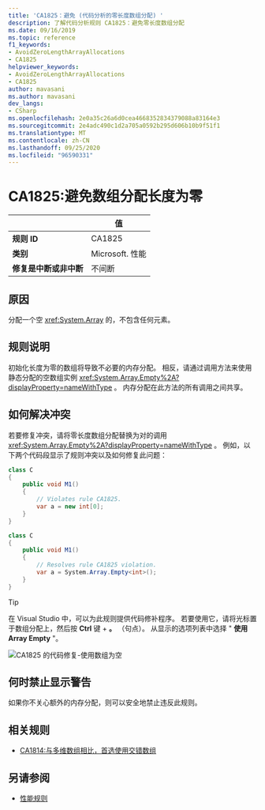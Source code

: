 ```yaml
---
title: 'CA1825：避免 (代码分析的零长度数组分配) '
description: 了解代码分析规则 CA1825：避免零长度数组分配
ms.date: 09/16/2019
ms.topic: reference
f1_keywords:
- AvoidZeroLengthArrayAllocations
- CA1825
helpviewer_keywords:
- AvoidZeroLengthArrayAllocations
- CA1825
author: mavasani
ms.author: mavasani
dev_langs:
- CSharp
ms.openlocfilehash: 2e0a35c26a6d0cea4668352834379088a83164e3
ms.sourcegitcommit: 2e4adc490c1d2a705a0592b295d606b10b9f51f1
ms.translationtype: MT
ms.contentlocale: zh-CN
ms.lasthandoff: 09/25/2020
ms.locfileid: "96590331"
---
```

# <a name="ca1825-avoid-zero-length-array-allocations"></a>CA1825:避免数组分配长度为零

| | 值 |
|-|-|
| **规则 ID** |CA1825|
| **类别** |Microsoft. 性能|
| **修复是中断或非中断** |不间断|

## <a name="cause"></a>原因

分配一个空 <xref:System.Array> 的，不包含任何元素。

## <a name="rule-description"></a>规则说明

初始化长度为零的数组将导致不必要的内存分配。 相反，请通过调用方法来使用静态分配的空数组实例 <xref:System.Array.Empty%2A?displayProperty=nameWithType> 。 内存分配在此方法的所有调用之间共享。

## <a name="how-to-fix-violations"></a>如何解决冲突

若要修复冲突，请将零长度数组分配替换为对的调用 <xref:System.Array.Empty%2A?displayProperty=nameWithType> 。 例如，以下两个代码段显示了规则冲突以及如何修复此问题：

```csharp
class C
{
    public void M1()
    {
        // Violates rule CA1825.
        var a = new int[0];
    }
}
```

```csharp
class C
{
    public void M1()
    {
        // Resolves rule CA1825 violation.
        var a = System.Array.Empty<int>();
    }
}
```

> [!TIP]
> 在 Visual Studio 中，可以为此规则提供代码修补程序。 若要使用它，请将光标置于数组分配上，然后按 **Ctrl** 键 + **。** （句点）。 从显示的选项列表中选择 " **使用 Array Empty** "。
>
> ![CA1825 的代码修复-使用数组为空](media/ca1825-codefix.png)

## <a name="when-to-suppress-warnings"></a>何时禁止显示警告

如果你不关心额外的内存分配，则可以安全地禁止违反此规则。

## <a name="related-rules"></a>相关规则

- [CA1814:与多维数组相比，首选使用交错数组](ca1814.md)

## <a name="see-also"></a>另请参阅

- [性能规则](performance-warnings.md)
